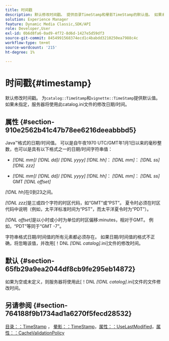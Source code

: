 ```yaml
---
title: 时间戳
description: 默认修改时间戳。 提供目录TimeStamp和晕影TimeStamp的默认值。 如果未指定，服务器将使用此catalog.ini文件的修改日期/时间。
solution: Experience Manager
feature: Dynamic Media Classic,SDK/API
role: Developer,User
exl-id: 0b6d8fa6-0ad9-4f72-8d6d-1427e5d59df3
source-git-commit: 8454991568374ecd1c4babdd3210250ea7988c4c
workflow-type: tm+mt
source-wordcount: '215'
ht-degree: 1%

---
```


# 时间戳{#timestamp}

默认修改时间戳。 为`catalog::TimeStamp`和`vignette::TimeStamp`提供默认值。 如果未指定，服务器将使用此catalog.ini文件的修改日期/时间。

## 属性 {#section-910e2562b41c47b78ee6216deeabbbd5}

Java™格式的日期/时间值。 可以是自午夜1970 UTC/GMT年1月1日以来的毫秒整数，也可以是具有以下格式之一的日期/时间字符串值：

* *[!DNL mm]*/ *[!DNL dd]*/ *[!DNL yyyy]* *[!DNL hh]*： *[!DNL mm]*： *[!DNL ss]* *[!DNL zzz]*

* *[!DNL mm]*/ *[!DNL dd]*/ *[!DNL yyyy]* *[!DNL hh]*： *[!DNL mm]*： *[!DNL ss]* GMT *[!DNL offset]*

*[!DNL hh]*&#x200B;在0到23之间。

*[!DNL zzz]*&#x200B;是三或四个字符的时区代码，如“GMT”或“PST”。 夏令时必须在时区代码中说明（例如，太平洋标准时间为“PST”，而太平洋夏令时为“PDT”）。

*[!DNL offset]*&#x200B;是以小时或小时为单位的时区偏移:minutes，相对于GMT。 例如，“PDT”等同于“GMT -7”。

字符串格式日期/时间值的所有元素都必须存在。 如果日期/时间值的格式不正确，将忽略该值，并改用[！DNL *[!DNL catalog]*.ini]文件的修改时间。

## 默认 {#section-65fb29a9ea2044df8cb9fe295eb14872}

如果为空或未定义，则服务器将使用此[！DNL *[!DNL catalog]*.ini]文件的文件修改时间。

## 另请参阅 {#section-764188f9b1734ad1a6270f5fecd28532}

[目录：：TimeStamp](../../../../../ir-api/material-cat/image-rendering-api-ref/c-ir-material-catalog/c-ir-material-data-reference/r-ir-timestamp-dataref.md#reference-6daf7973dc4f4b4e9e8165756db7c319) ， [晕影：：TimeStamp](../../../../../ir-api/material-cat/image-rendering-api-ref/c-ir-material-catalog/c-ir-vignette-map-reference/r-ir-timestamp-vignette.md#reference-d57cdd40a6a645d199dbb1d56cc85bc1)，[属性：：UseLastModified](../../../../../ir-api/material-cat/image-rendering-api-ref/c-ir-material-catalog/c-ir-attributes-reference/r-ir-uselastmodified.md#reference-d2ab628c9e004fedbd38324866dbca1d)，[属性：：CacheValidationPolicy](../../../../../ir-api/material-cat/image-rendering-api-ref/c-ir-material-catalog/c-ir-attributes-reference/r-ir-cachevalidationpolicy.md#reference-2d71679733474d8aa116db6ceba87fa4)
